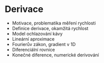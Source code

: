 # Derivace

* Motivace, problematika měření rychlosti
* Definice derivace, okamžitá rychlost
* Model ochlazování kávy
* Lineární aproximace
* Fourierův zákon, gradient v 1D
* Diferenciální rovnice
* Konečné diference, numerické derivování


